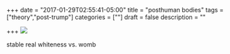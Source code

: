 +++
date = "2017-01-29T02:55:41-05:00"
title = "posthuman bodies"
tags = ["theory","post-trump"]
categories = [""]
draft = false
description = ""

+++
[![](/img/death-stares.jpeg)](/pdf/post-human.pdf)

stable real whiteness vs. womb
<!--more--> 

